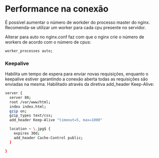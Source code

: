 # Performance na conexão

É possível aumentar o número de workder do processo master do nginx.
Recomenda-se utilizar um worker para cada cpu presente no servidor.

Alterar para auto no nginx.conf faz com que o nginx crie o número de workers de acordo com o número de cpus:
```bash
worker_processes auto;
```

### Keepalive

Habilita um tempo de espera para enviar novas requisições, enquanto o keepalive estiver garantindo a conexão aberta todas as requisições são enviadas na mesma.
Habilitado através da diretiva add_header Keep-Alive:
```bash
server {
  server 80;
  root /var/www/html;
  index index.html;
  gzip on;
  gzip_types text/css;
  add_header Keep-Alive "timeout=5, max=1000"

  location ~ \.jpg$ {
    expires 30d;
    add_header Cache-Control public;
  }

}
```
